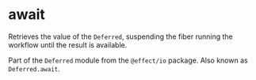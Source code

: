 # await

Retrieves the value of the `Deferred`, suspending the fiber running the
workflow until the result is available.

Part of the `Deferred` module from the `@effect/io` package. Also known as `Deferred.await`.
